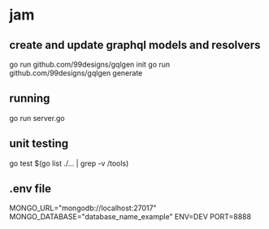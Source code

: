 # jam

## create and update graphql models and resolvers
go run github.com/99designs/gqlgen init
go run github.com/99designs/gqlgen generate

## running
go run server.go

## unit testing
go test $(go list ./... | grep -v /tools)

## .env file
MONGO_URL="mongodb://localhost:27017"
MONGO_DATABASE="database_name_example"
ENV=DEV
PORT=8888